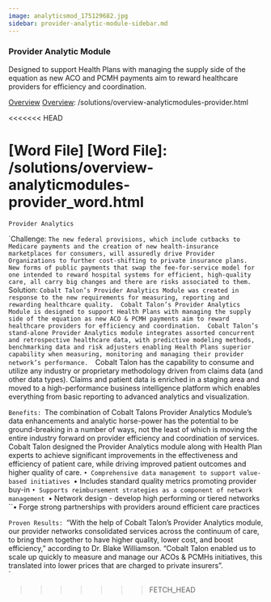 ```yaml
---
image: analyticsmod_175129682.jpg
sidebar: provider-analytic-module-sidebar.md
---
```


### Provider Analytic Module

Designed to support Health Plans with managing the supply side of the equation as new ACO and PCMH payments aim to reward healthcare providers for efficiency and coordination.

[Overview]
[Overview]: /solutions/overview-analyticmodules-provider.html

<<<<<<< HEAD

[Word File]
[Word File]: /solutions/overview-analyticmodules-provider_word.html
=======
`Provider Analytics `

`Challenge:
``The new federal provisions, which include cutbacks to Medicare payments and the creation of new health-insurance marketplaces for consumers, will assuredly drive Provider Organizations to further cost-shifting to private insurance plans.  New forms of public payments that swap the fee-for-service model for one intended to reward hospital systems for efficient, high-quality care, all carry big changes and there are risks associated to them.
``Solution:
``Cobalt Talon’s Provider Analytics Module was created in response to the new requirements for measuring, reporting and rewarding healthcare quality.  Cobalt Talon’s Provider Analytics Module is designed to support Health Plans with managing the supply side of the equation as new ACO & PCMH payments aim to reward healthcare providers for efficiency and coordination.  Cobalt Talon’s stand-alone Provider Analytics module integrates assorted concurrent and retrospective healthcare data, with predictive modeling methods, benchmarking data and risk adjusters enabling Health Plans superior capability when measuring, monitoring and managing their provider network’s performance. 
``Cobalt Talon has the capability to consume and utilize any industry or proprietary methodology driven from claims data (and other data types). Claims and patient data is enriched in a staging area and moved to a high-performance business intelligence platform which enables everything from basic reporting to advanced analytics and visualization.

``Benefits:
``The combination of Cobalt Talons Provider Analytics Module’s data enhancements and analytic horse-power has the potential to be ground-breaking in a number of ways, not the least of which is moving the entire industry forward on provider efficiency and coordination of services.  Cobalt Talon designed the Provider Analytics module along with Health Plan experts to achieve significant improvements in the effectiveness and efficiency of patient care, while driving improved patient outcomes and higher quality of care.
``•	Comprehensive data management to support value-based initiatives
``•	Includes standard quality metrics promoting provider buy-in
``•	Supports reimbursement strategies as a component of network management
``•	Network design - develop high performing or tiered networks
``•	Forge strong partnerships with providers around efficient care practices

``Proven Results:
``“With the help of Cobalt Talon’s Provider Analytics module, our provider networks consolidated services across the continuum of care, to bring them together to have higher quality, lower cost, and boost efficiency,” according to Dr. Blake Williamson.  “Cobalt Talon enabled us to scale up quickly to measure and manage our ACOs & PCMHs initiatives, this translated into lower prices that are charged to private insurers”.  
`

[Overview]: http://google.com
>>>>>>> FETCH_HEAD
